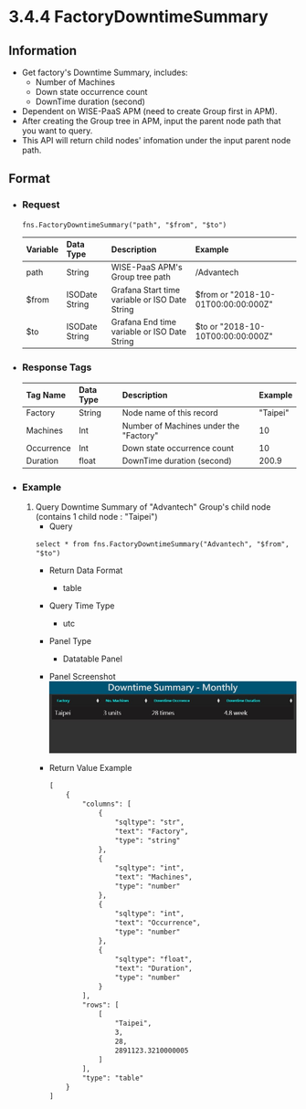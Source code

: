# 3.4.4 FactoryDowntimeSummary

## Information
* Get factory's Downtime Summary, includes:
    * Number of Machines
    * Down state occurrence count
    * DownTime duration (second)
* Dependent on WISE-PaaS APM (need to create Group first in APM).
* After creating the Group tree in APM, input the parent node path that you want to query.
* This API will return child nodes' infomation under the input parent node path.

## Format

* ### Request

  ```
  fns.FactoryDowntimeSummary("path", "$from", "$to")
  ```

  | Variable | Data Type | Description | Example |
  | :--- | :--- | :--- | :---|
  | path | String | WISE-PaaS APM's Group tree path | /Advantech |
  | $from | ISODate String | Grafana Start time variable or ISO Date String | $from or "2018-10-01T00:00:00:000Z" |
  | $to | ISODate String | Grafana End time variable or ISO Date String | $to or "2018-10-10T00:00:00:000Z" |

* ### Response Tags

  | Tag Name | Data Type | Description | Example |
  | :--- | :--- | :--- | :--- |
  | Factory | String | Node name of this record | "Taipei" |
  | Machines | Int | Number of Machines under the "Factory" | 10 |
  | Occurrence | Int | Down state occurrence count | 10 |
  | Duration | float | DownTime duration (second) | 200.9 |

  
* ### Example
    1. Query Downtime Summary of "Advantech" Group's child node (contains 1 child node : "Taipei")
        - Query   
        ``` 
        select * from fns.FactoryDowntimeSummary("Advantech", "$from", "$to")
        ```
        - Return Data Format   
            * table
        - Query Time Type   
            * utc
        - Panel Type   
            * Datatable Panel
        - Panel Screenshot      
            ![](images/3.4.4-FactoryDowntimeSummary.jpg)

        - Return Value Example    
            ```
            [
                {
                    "columns": [
                        {
                            "sqltype": "str", 
                            "text": "Factory", 
                            "type": "string"
                        }, 
                        {
                            "sqltype": "int", 
                            "text": "Machines", 
                            "type": "number"
                        }, 
                        {
                            "sqltype": "int", 
                            "text": "Occurrence", 
                            "type": "number"
                        }, 
                        {
                            "sqltype": "float", 
                            "text": "Duration", 
                            "type": "number"
                        }
                    ], 
                    "rows": [
                        [
                            "Taipei", 
                            3, 
                            28, 
                            2891123.3210000005
                        ]
                    ], 
                    "type": "table"
                }
            ]

            ```
